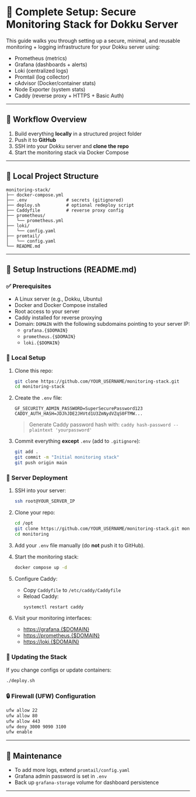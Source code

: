# 🚀 Complete Setup: Secure Monitoring Stack for Dokku Server

This guide walks you through setting up a secure, minimal, and reusable monitoring + logging infrastructure for your Dokku server using:

- Prometheus (metrics)
- Grafana (dashboards + alerts)
- Loki (centralized logs)
- Promtail (log collector)
- cAdvisor (Docker/container stats)
- Node Exporter (system stats)
- Caddy (reverse proxy + HTTPS + Basic Auth)

---

## 🔄 Workflow Overview

1. Build everything **locally** in a structured project folder
2. Push it to **GitHub**
3. SSH into your Dokku server and **clone the repo**
4. Start the monitoring stack via Docker Compose

---

## 🌟 Local Project Structure

```
monitoring-stack/
├── docker-compose.yml
├── .env               # secrets (gitignored)
├── deploy.sh          # optional redeploy script
├── Caddyfile          # reverse proxy config
├── prometheus/
│   └── prometheus.yml
├── loki/
│   └── config.yaml
├── promtail/
│   └── config.yaml
└── README.md
```

---

## 🧪 Setup Instructions (README.md)

### ✅ Prerequisites

- A Linux server (e.g., Dokku, Ubuntu)
- Docker and Docker Compose installed
- Root access to your server
- Caddy installed for reverse proxying
- Domain: `DOMAIN` with the following subdomains pointing to your server IP:
  - `grafana.{$DOMAIN}`
  - `prometheus.{$DOMAIN}`
  - `loki.{$DOMAIN}`

### 🔧 Local Setup

1. Clone this repo:
   ```bash
   git clone https://github.com/YOUR_USERNAME/monitoring-stack.git
   cd monitoring-stack
   ```

2. Create the `.env` file:
   ```dotenv
   GF_SECURITY_ADMIN_PASSWORD=SuperSecurePassword123
   CADDY_AUTH_HASH=JDJhJDE2JHVtd1U3ZmNydVZqS0FTMW...
   ```
   > Generate Caddy password hash with: `caddy hash-password --plaintext 'yourpassword'`

3. Commit everything **except** `.env` (add to `.gitignore`):
   ```bash
   git add .
   git commit -m "Initial monitoring stack"
   git push origin main
   ```

### 🚀 Server Deployment

1. SSH into your server:
   ```bash
   ssh root@YOUR_SERVER_IP
   ```

2. Clone your repo:
   ```bash
   cd /opt
   git clone https://github.com/YOUR_USERNAME/monitoring-stack.git monitoring
   cd monitoring
   ```

3. Add your `.env` file manually (do **not** push it to GitHub).

4. Start the monitoring stack:
   ```bash
   docker compose up -d
   ```

5. Configure Caddy:
   - Copy `Caddyfile` to `/etc/caddy/Caddyfile`
   - Reload Caddy:
     ```bash
     systemctl restart caddy
     ```

6. Visit your monitoring interfaces:
   - [https://grafana.{$DOMAIN}](https://grafana.{$DOMAIN})
   - [https://prometheus.{$DOMAIN}](https://prometheus.{$DOMAIN})
   - [https://loki.{$DOMAIN}](https://loki.{$DOMAIN})

### 🔁 Updating the Stack

If you change configs or update containers:
```bash
./deploy.sh
```

### 🔒 Firewall (UFW) Configuration
```bash
ufw allow 22
ufw allow 80
ufw allow 443
ufw deny 3000 9090 3100
ufw enable
```

---

## 📅 Maintenance

- To add more logs, extend `promtail/config.yaml`
- Grafana admin password is set in `.env`
- Back up `grafana-storage` volume for dashboard persistence

---